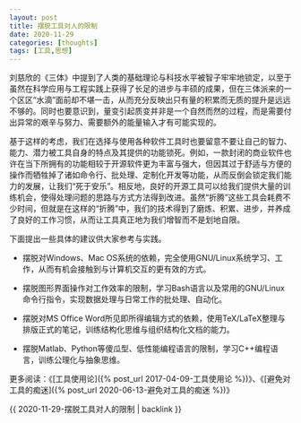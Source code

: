 ```yaml
---
layout: post
title: 摆脱工具对人的限制
date: 2020-11-29
categories: [thoughts]
tags: [工具,思想]
---
```


刘慈欣的《三体》中提到了人类的基础理论与科技水平被智子牢牢地锁定，以至于虽然在科学应用与工程实践上获得了长足的进步与丰硕的成果，但在三体派来的一个区区“水滴”面前却不堪一击，从而充分反映出只有量的积累而无质的提升是远远不够的。同时也要意识到，量变引起质变并非是一个自然而然的过程，而是需要付出异常的艰辛与努力、需要额外的能量输入才有可能实现的。

基于这样的考虑，我们在选择与使用各种软件工具时也要留意不要让自己的智力、能力、潜力被工具自身的特点及其提供的功能锁死。例如，一款封闭的商业软件也许在当下所拥有的功能相较于开源软件更为丰富与强大，但因其过于舒适与方便的操作而牺牲掉了诸如命令行、批处理、定制化开发等功能，从而反倒会锁定我们能力的发展，让我们“死于安乐”。相反地，良好的开源工具可以给我们提供大量的训练机会，使得处理问题的思路与方式方法得到改进。虽然“折腾”这些工具会耗费不少时间，但就是在这样的“折腾”中，我们的技术得到了磨炼、积累、进步，并养成了良好的工作习惯，从而让工具真正地为我们增智而不是划地自限。

下面提出一些具体的建议供大家参考与实践。

* 摆脱对Windows、Mac OS系统的依赖，完全使用GNU/Linux系统学习、工作，从而有机会接触到与计算机交互的更有效的方式。

* 摆脱图形界面操作对工作效率的限制，学习Bash语言以及常用的GNU/Linux命令行指令，实现数据处理与日常工作的批处理、自动化。

* 摆脱对MS Office Word所见即所得编辑方式的依赖，使用TeX/LaTeX整理与排版正式的笔记，训练结构化思维与组织结构化文档的能力。

* 摆脱Matlab、Python等傻瓜型、低性能编程语言的限制，学习C++编程语言，训练公理化与抽象思维。

更多阅读：《[工具使用论]({% post_url 2017-04-09-工具使用论 %})》、《[避免对工具的痴迷]({% post_url 2020-06-13-避免对工具的痴迷 %})》

{{ 2020-11-29-摆脱工具对人的限制 | backlink }}
